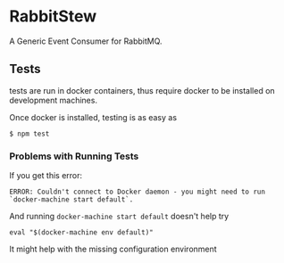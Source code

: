 # RabbitStew

A Generic Event Consumer for RabbitMQ.


## Tests

tests are run in docker containers, thus require docker to be installed on
development machines.

Once docker is installed, testing is as easy as

    $ npm test

### Problems with Running Tests

If you get this error:

    ERROR: Couldn't connect to Docker daemon - you might need to run `docker-machine start default`.

And running `docker-machine start default` doesn't help try

    eval "$(docker-machine env default)"

It might help with the missing configuration environment

